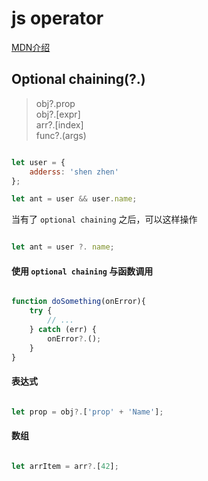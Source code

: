 # js operator

[MDN介绍](https://developer.mozilla.org/en-US/docs/Web/JavaScript/Reference/Operators/Optional_chaining)

## Optional chaining(?.)

> obj?.prop<br/>
> obj?.[expr]<br/>
> arr?.[index]<br/>
> func?.(args)

```js

let user = {
    adderss: 'shen zhen'
};

let ant = user && user.name;

```


当有了 `optional chaining` 之后，可以这样操作

```js

let ant = user ?. name;

```

#### 使用 `optional chaining` 与函数调用

```js

function doSomething(onError){
    try {
        // ...
    } catch (err) {
        onError?.();
    }
}

```

#### 表达式

```js

let prop = obj?.['prop' + 'Name'];

```


#### 数组

```js

let arrItem = arr?.[42];

```



## 